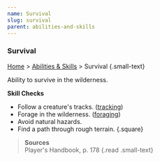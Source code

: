 ```yaml
---
name: Survival
slug: survival
parent: abilities-and-skills
---
```

### Survival
[Home](dm-operations-center) > [Abilities & Skills](abilities-and-skills) > Survival {.small-text}

Ability to survive in the wilderness.

**Skill Checks**<br/>
- Follow a creature's tracks. ([tracking](tracking))
- Forage in the wilderness. ([foraging](foraging)) 
- Avoid natural hazards.
- Find a path through rough terrain.
{.square}

> **Sources** <br/>
> Player's Handbook, p. 178
{.read .small-text}


